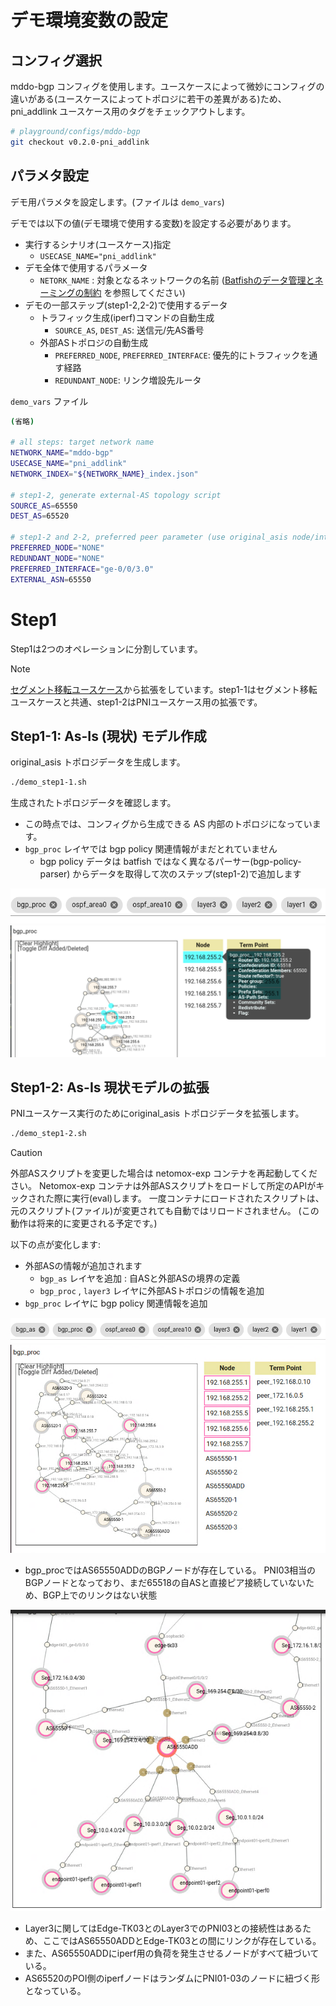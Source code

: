 
# デモ環境変数の設定

## コンフィグ選択

mddo-bgp コンフィグを使用します。ユースケースによって微妙にコンフィグの違いがある(ユースケースによってトポロジに若干の差異がある)ため、pni_addlink ユースケース用のタグをチェックアウトします。

```bash
# playground/configs/mddo-bgp
git checkout v0.2.0-pni_addlink
```

## パラメタ設定

デモ用パラメタを設定します。(ファイルは `demo_vars`)

デモでは以下の値(デモ環境で使用する変数)を設定する必要があります。

- 実行するシナリオ(ユースケース)指定
  - `USECASE_NAME="pni_addlink"`
- デモ全体で使用するパラメータ
    - `NETORK_NAME` : 対象となるネットワークの名前 ([Batfishのデータ管理とネーミングの制約](https://github.com/ool-mddo/playground/blob/main/doc/system_architecture.md#%E3%83%8D%E3%83%BC%E3%83%9F%E3%83%B3%E3%82%B0%E3%81%AE%E5%88%B6%E7%B4%84) を参照してください)
- デモの一部ステップ(step1-2,2-2)で使用するデータ
  - トラフィック生成(iperf)コマンドの自動生成
    - `SOURCE_AS`, `DEST_AS`: 送信元/先AS番号
  - 外部ASトポロジの自動生成
    - `PREFERRED_NODE`, `PREFERRED_INTERFACE`: 優先的にトラフィックを通す経路
    - `REDUNDANT_NODE`: リンク増設先ルータ

`demo_vars` ファイル
```bash
(省略)

# all steps: target network name
NETWORK_NAME="mddo-bgp"
USECASE_NAME="pni_addlink"
NETWORK_INDEX="${NETWORK_NAME}_index.json"

# step1-2, generate external-AS topology script
SOURCE_AS=65550
DEST_AS=65520

# step1-2 and 2-2, preferred peer parameter (use original_asis node/interface name)
PREFERRED_NODE="NONE"
REDUNDANT_NODE="NONE"
PREFERRED_INTERFACE="ge-0/0/3.0"
EXTERNAL_ASN=65550
```

# Step1

Step1は2つのオペレーションに分割しています。

> [!NOTE]
> [セグメント移転ユースケース](../move_seg/introduction.md)から拡張をしています。step1-1はセグメント移転ユースケースと共通、step1-2はPNIユースケース用の拡張です。

## Step1-1: **As-Is (現状) モデル作成**

original_asis トポロジデータを生成します。

```bash
./demo_step1-1.sh
```

生成されたトポロジデータを確認します。

- この時点では、コンフィグから生成できる AS 内部のトポロジになっています。
- `bgp_proc` レイヤでは bgp policy 関連情報がまだとれていません
    - bgp policy データは batfish ではなく異なるパーサー(bgp-policy-parser) からデータを取得して次のステップ(step1-2)で追加します

![layers](fig/step11_layers.png)
![bgp_proc layer](fig/step11_bgp_proc.png)

## Step1-2: As-Is 現状モデルの拡張

PNIユースケース実行のためにoriginal_asis トポロジデータを拡張します。

```bash
./demo_step1-2.sh
```

> [!CAUTION]
> 外部ASスクリプトを変更した場合は netomox-exp コンテナを再起動してください。
> Netomox-exp コンテナは外部ASスクリプトをロードして所定のAPIがキックされた際に実行(eval)します。
> 一度コンテナにロードされたスクリプトは、元のスクリプト(ファイル)が変更されても自動ではリロードされません。
> (この動作は将来的に変更される予定です。)

以下の点が変化します:
- 外部ASの情報が追加されます
  - `bgp_as` レイヤを追加 : 自ASと外部ASの境界の定義
  - `bgp_proc` , `layer3` レイヤに外部ASトポロジの情報を追加
- `bgp_proc` レイヤに bgp policy 関連情報を追加

![layers](fig/step12_layers.png)
![bgp_proc layer](fig/step12_bgp_proc.png)
- bgp_procではAS65550ADDのBGPノードが存在している。
  PNI03相当のBGPノードとなっており、まだ65518の自ASと直接ピア接続していないため、BGP上でのリンクはない状態

![bgp_proc as655550](fig/step12_layer3_pni03.png)
- Layer3に関してはEdge-TK03とのLayer3でのPNI03との接続性はあるため、ここではAS65550ADDとEdge-TK03との間にリンクが存在している。
- また、AS65550ADDにiperf用の負荷を発生させるノードがすべて紐づいている。
- AS65520のPOI側のiperfノードはランダムにPNI01-03のノードに紐づく形となっている。

